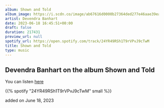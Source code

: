 ```yaml
---
album: Shown and Told
album_image: https://i.scdn.co/image/ab67616d0000b27364ded277e46aae39ea02f61a
artist: Devendra Banhart
date: 2023-06-18 16:45:51+00:00
draft: false
duration: 217431
preview_url: null
spotify_url: https://open.spotify.com/track/24YR49RSh1T9rVPvJ9cTwM
title: Shown and Told
type: music
---
```



## Devendra Banhart on the album Shown and Told

You can listen [here](https://open.spotify.com/track/24YR49RSh1T9rVPvJ9cTwM)

{{% spotify "24YR49RSh1T9rVPvJ9cTwM" small %}}

added on June 18, 2023